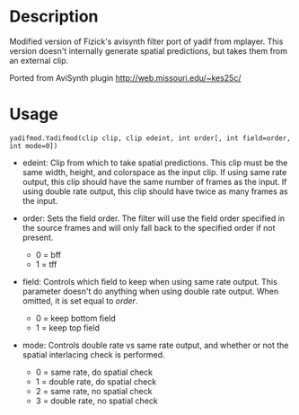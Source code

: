 Description
===========

Modified version of Fizick's avisynth filter port of yadif from mplayer. This version doesn't internally generate spatial predictions, but takes them from an external clip.

Ported from AviSynth plugin http://web.missouri.edu/~kes25c/


Usage
=====

    yadifmod.Yadifmod(clip clip, clip edeint, int order[, int field=order, int mode=0])

* edeint: Clip from which to take spatial predictions. This clip must be the same width, height, and colorspace as the input clip. If using same rate output, this clip should have the same number of frames as the input. If using double rate output, this clip should have twice as many frames as the input.

* order: Sets the field order. The filter will use the field order specified in the source frames and will only fall back to the specified order if not present.
  * 0 = bff
  * 1 = tff

* field: Controls which field to keep when using same rate output. This parameter doesn't do anything when using double rate output. When omitted, it is set equal to *order*.
  * 0 = keep bottom field
  * 1 = keep top field

* mode: Controls double rate vs same rate output, and whether or not the spatial interlacing check is performed.
  * 0 = same rate, do spatial check
  * 1 = double rate, do spatial check
  * 2 = same rate, no spatial check
  * 3 = double rate, no spatial check
